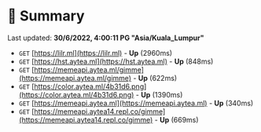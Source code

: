 # 📖 Summary
Last updated: **30/6/2022, 4:00:11 PG "Asia/Kuala_Lumpur"**

- `GET` [https://lilr.ml](https://lilr.ml) - **Up** (2960ms)
- `GET` [https://hst.aytea.ml](https://hst.aytea.ml) - **Up** (848ms)
- `GET` [https://memeapi.aytea.ml/gimme](https://memeapi.aytea.ml/gimme) - **Up** (622ms)
- `GET` [https://color.aytea.ml/4b31d6.png](https://color.aytea.ml/4b31d6.png) - **Up** (1390ms)
- `GET` [https://memeapi.aytea.ml](https://memeapi.aytea.ml) - **Up** (340ms)
- `GET` [https://memeapi.aytea14.repl.co/gimme](https://memeapi.aytea14.repl.co/gimme) - **Up** (669ms)
